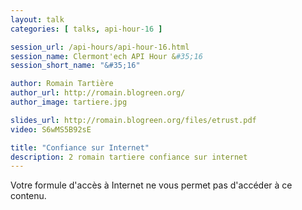 ```yaml
---
layout: talk
categories: [ talks, api-hour-16 ]

session_url: /api-hours/api-hour-16.html
session_name: Clermont'ech API Hour &#35;16
session_short_name: "&#35;16"

author: Romain Tartière
author_url: http://romain.blogreen.org/
author_image: tartiere.jpg

slides_url: http://romain.blogreen.org/files/etrust.pdf
video: S6wMS5B92sE

title: "Confiance sur Internet"
description: 2 romain tartiere confiance sur internet
---
```




Votre formule d'accès à Internet ne vous permet pas d'accéder à ce contenu.
